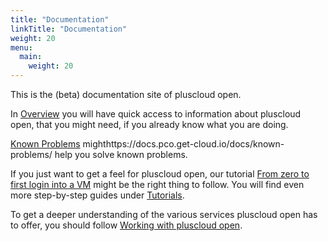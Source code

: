 ```yaml
---
title: "Documentation"
linkTitle: "Documentation"
weight: 20
menu:
  main:
    weight: 20
---
```

This is the (beta) documentation site of pluscloud open.

In [Overview](https://docs.pco.get-cloud.io/docs/overview/) you will have quick access to information about pluscloud open, that you might need, if you already know what you are doing.

[Known Problems](https://docs.pco.get-cloud.io/docs/known-problems/) mighthttps://docs.pco.get-cloud.io/docs/known-problems/ help you solve known problems.

If you just want to get a feel for pluscloud open, our tutorial [From zero to first login into a VM](https://docs.pco.get-cloud.io/docs/tutorials/zero-to-vm/) might be the right thing to follow. You will find even more step-by-step guides under [Tutorials](https://docs.pco.get-cloud.io/docs/tutorials/).

To get a deeper understanding of the various services pluscloud open has to offer, you should follow [Working with pluscloud open](https://docs.pco.get-cloud.io/docs/working-with-pco/).